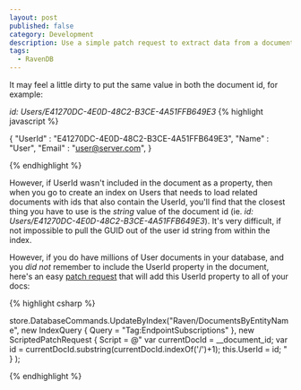 ```yaml
---
layout: post
published: false
category: Development
description: Use a simple patch request to extract data from a document id and save as a new property on the document with RavenDB
tags: 
  - RavenDB
---
```


It may feel a little dirty to put the same value in both the document id, for example:

_id: Users/E41270DC-4E0D-48C2-B3CE-4A51FFB649E3_
{% highlight javascript %}

  {
     "UserId" : "E41270DC-4E0D-48C2-B3CE-4A51FFB649E3",
     "Name" : "User",
     "Email" : "user@server.com",
   }

{% endhighlight %}

 However, if UserId wasn't included in the document as a property, then when you go to create an index on Users that needs to load related documents with ids that also contain the UserId, you'll find that the closest thing you have to use is the _string_ value of the document id (ie. _id: Users/E41270DC-4E0D-48C2-B3CE-4A51FFB649E3_).  It's very difficult, if not impossible to pull the GUID out of the user id string from within the index. 
 
However, if you do have millions of User documents in your database, and you *did not* remember to include the UserId property in the document, here's an easy [patch request](http://ravendb.net/docs/2.5/client-api/partial-document-updates) that will add this UserId property to all of your docs:
 
{% highlight csharp %}

  store.DatabaseCommands.UpdateByIndex("Raven/DocumentsByEntityName",
    new IndexQuery { Query = "Tag:EndpointSubscriptions" },
    new ScriptedPatchRequest
    {
      Script = @"
          var currentDocId = __document_id;
          var id = currentDocId.substring(currentDocId.indexOf('/')+1);
          this.UserId = id;
          "
    }
  );
                
{% endhighlight %}
